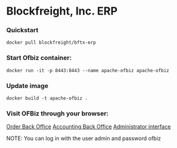 # Blockfreight, Inc. ERP

### Quickstart

`docker pull blockfreight/bftx-erp`

### Start Ofbiz container:

`docker run -it -p 8443:8443 --name apache-ofbiz apache-ofbiz`

### Update image

`docker build -t apache-ofbiz .`

### Visit OFBiz through your browser:

[Order Back Office](https://localhost:8443/ordermgr)
[Accounting Back Office](https://localhost:8443/accounting)
[Administrator interface](https://localhost:8443/webtools)

NOTE: You can log in with the user admin and password ofbiz
